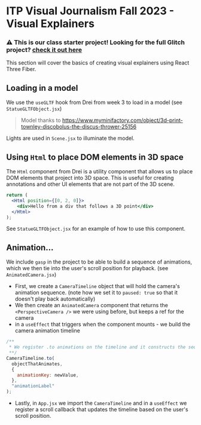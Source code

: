# ITP Visual Journalism Fall 2023 - Visual Explainers

### ⚠️ This is our class starter project! Looking for the full Glitch project? [check it out here](https://glitch.com/edit/#!/itp-visual-journalism-week5-visual-explainers-r3f)

This section will cover the basics of creating visual explainers using React Three Fiber.

## Loading in a model

We use the `useGLTF` hook from Drei from week 3 to load in a model (see `StatueGLTFObject.jsx`)

> Model thanks to https://www.myminifactory.com/object/3d-print-townley-discobolus-the-discus-thrower-25156

Lights are used in `Scene.jsx` to illuminate the model.

## Using `Html` to place DOM elements in 3D space

The `Html` component from Drei is a utility component that allows us to place DOM elements that project into 3D space. This is useful for creating annotations and other UI elements that are not part of the 3D scene.

```jsx
return (
  <Html position={[0, 2, 0]}>
    <div>Hello from a div that follows a 3D point</div>
  </Html>
);
```

See `StatueGLTFObject.jsx` for an example of how to use this component.

## Animation...

We include `gasp` in the project to be able to build a sequence of animations, which we then tie into the user's scroll position for playback. (see `AnimatedCamera.jsx`)

- First, we create a `CameraTimeline` object that will hold the camera's animation sequence. (note how we set it to `paused: true` so that it doesn't play back automatically)
- We then create an `AnimatedCamera` component that returns the `<PerspectiveCamera />` we were using before, but keeps a ref for the camera
- in a `useEffect` that triggers when the component mounts - we build the camera animation timeline

```js
/**
 * We register .to animations on the timeline and it constructs the sequence for us. If we wanted two animation to happen parrallely, we'd use the same animationLabel
 **/
CameraTimeline.to(
  objectThatAnimates,
  {
    animationKey: newValue,
  },
  "animationLabel"
);
```

- Lastly, in `App.jsx` we import the `CameraTimeline` and in a `useEffect` we register a scroll callback that updates the timeline based on the user's scroll position.
